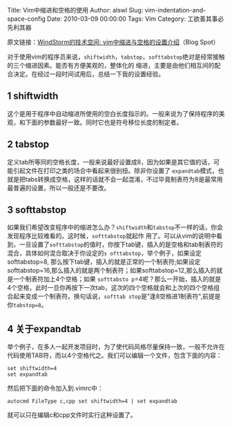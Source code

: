 Title: Vim中缩进和空格的使用
Author: alswl
Slug: vim-indentation-and-space-config
Date: 2010-03-09 00:00:00
Tags: Vim
Category: 工欲善其事必先利其器

原文链接：[WindStorm的技术空间: vim中缩进与空格的设置介绍](http://windwithstorm.blogspot.com/)（Blog
Spot）

对于使用vim的程序员来说，`shiftwidth`，`tabstop`，`softtabstop`绝对是经常接触的三个缩进因素。能否有方便美观的，整体化的
缩进，主要是由他们相互间的配合决定。在经过一段时间试用后，总结一下我的设置经验。

## 1 shiftwidth

这个是用于程序中自动缩进所使用的空白长度指示的。一般来说为了保持程序的美观，和下面的参数最好一致。同时它也是符号移位长度的制定者。

## 2 tabstop

定义tab所等同的空格长度，一般来说最好设置成8，因为如果是其它值的话，可能引起文件在打印之类的场合中看起来很别扭。除非你设置了
`expandtab`模式，也就是把tabs转换成空格，这样的话就不会一起混淆，不过毕竟制表符为8是最常用最普遍的设置，所以一般还是不要改。

## 3 softtabstop

如果我们希望改变程序中的缩进怎么办？`shiftwidth`和`tabstop`不一样的话，你会发现程序比较难看的。这时候，`softtabstop`就起作
用了。可以从vim的说明中看到，一旦设置了`softtabstop`的值时，你按下tab键，插入的是空格和tab制表符的混合，具体如何混合取决于你设定的`s
ofttabstop`，举个例子，如果设定softtabstop=8, 那么按下tab键，插入的就是正常的一个制表符;如果设定
softtabstop=16,那么插入的就是两个制表符；如果softtabstop=12,那么插入的就是一个制表符加上4个空格；如果 `softtabsto
p`=4呢？那么一开始，插入的就是4个空格，此时一旦你再按下一次tab，这次的四个空格就会和上次的四个空格组合起来变成一个制表符。换句话说，`softtab
stop`是"逢8空格进1制表符",前提是你`tabstop=8`。

## 4 关于expandtab

举个例子，在多人一起开发项目时，为了使代码风格尽量保持一致，一般不允许在代码使用TAB符，而以4个空格代之。我们可以编辑一个文件，包含下面的内容：

    
    set shiftwidth=4
    set expandtab

然后把下面的命令加入到.vimrc中：

    
    autocmd FileType c,cpp set shiftwidth=4 | set expandtab

就可以只在编辑c和cpp文件时实行这种设置了。

